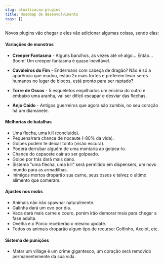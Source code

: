 ```yaml
---
slug: atualizacao-plugins
title: Roadmap de desenvolvimento
tags: []
---
```


Novos plugins vão chegar e eles vão adicionar algumas coisas, sendo elas:

#### Variações de monstros

- **Creeper Fantasma** - Alguns barulhos, as vezes até vê algo... Então... Boom! Um creeper
  fantasma é quase inevitável.


- **Cavaleiros do Fim** - Endermans com cabeça de dragão? Não é só a aparência que mudou, estão 2x
  mais fortes e preferem levar seres humanos no lugar de blocos, está pronto para ser raptado?


- **Torre de Ossos** - 5 esqueletos empilhados um encima do outro e embaixo uma aranha, vai ser
  dificil escapar e desviar das flechas.


- **Anjo Caido** - Antigos guerreiros que agora são zumbis, no seu coração há um diamanete.

#### Melhorias de batalhas

- Uma flecha, uma kill (concluido).
- Pequena/rara chance de nocaute (-80% da vida).
- Golpes podem te deixar tonto (visão escura).
- Poderá derrubar alguém de uma montaria ao golpea-lo.
- Chance do capacete cair ao ser golpeado.
- Golpe por trás dará mais dano.
- Sistema "uma flecha, uma kill" será permitido em dispensers, um novo mundo para as
  armadilhas.
- Inimigos mortos droparão sua carne, seus ossos e talvez o ultimo alimento que comeram.

#### Ajustes nos mobs

- Animais não irão spawnar naturalmente.
- Galinha dará um ovo por dia.
- Vaca dará mais carne e couro, porém irão demorar mais para chegar a fase adulta.
- Ovelha e o Porco receberão o mesmo update.
- Todos os animais droparão algum tipo de recurso: Golfinho, Axolot, etc.

#### Sistema de punições

- Matar um village é um crime gigantesco, um coração será removido permanentemente da sua vida.